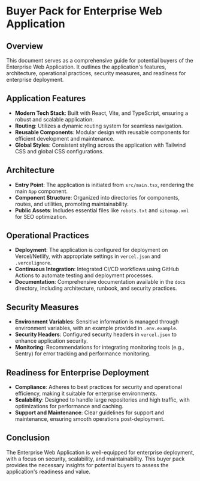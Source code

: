 # Buyer Pack for Enterprise Web Application

## Overview
This document serves as a comprehensive guide for potential buyers of the Enterprise Web Application. It outlines the application's features, architecture, operational practices, security measures, and readiness for enterprise deployment.

## Application Features
- **Modern Tech Stack**: Built with React, Vite, and TypeScript, ensuring a robust and scalable application.
- **Routing**: Utilizes a dynamic routing system for seamless navigation.
- **Reusable Components**: Modular design with reusable components for efficient development and maintenance.
- **Global Styles**: Consistent styling across the application with Tailwind CSS and global CSS configurations.

## Architecture
- **Entry Point**: The application is initiated from `src/main.tsx`, rendering the main `App` component.
- **Component Structure**: Organized into directories for components, routes, and utilities, promoting maintainability.
- **Public Assets**: Includes essential files like `robots.txt` and `sitemap.xml` for SEO optimization.

## Operational Practices
- **Deployment**: The application is configured for deployment on Vercel/Netlify, with appropriate settings in `vercel.json` and `.vercelignore`.
- **Continuous Integration**: Integrated CI/CD workflows using GitHub Actions to automate testing and deployment processes.
- **Documentation**: Comprehensive documentation available in the `docs` directory, including architecture, runbook, and security practices.

## Security Measures
- **Environment Variables**: Sensitive information is managed through environment variables, with an example provided in `.env.example`.
- **Security Headers**: Configured security headers in `vercel.json` to enhance application security.
- **Monitoring**: Recommendations for integrating monitoring tools (e.g., Sentry) for error tracking and performance monitoring.

## Readiness for Enterprise Deployment
- **Compliance**: Adheres to best practices for security and operational efficiency, making it suitable for enterprise environments.
- **Scalability**: Designed to handle large repositories and high traffic, with optimizations for performance and caching.
- **Support and Maintenance**: Clear guidelines for support and maintenance, ensuring smooth operations post-deployment.

## Conclusion
The Enterprise Web Application is well-equipped for enterprise deployment, with a focus on security, scalability, and maintainability. This buyer pack provides the necessary insights for potential buyers to assess the application's readiness and value.